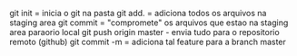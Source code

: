 git init = inicia o git na pasta
git add. = adiciona todos os arquivos na staging area
git commit = "compromete" os arquivos que estao na staging area paraorio local
git push origin master - envia tudo para o repositorio remoto (github)
git commit -m = adiciona tal feature para a branch master
